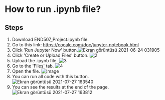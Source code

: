 # How to run .ipynb file?
## Steps
1. Download END507_Project.ipynb file.
2. Go to this link: https://cocalc.com/doc/jupyter-notebook.html
3. Click 'Run Jupyter Now' button.![Ekran görüntüsü 2021-06-24 031905](https://user-images.githubusercontent.com/55746620/123184075-97fea700-d49b-11eb-8939-011b84d28828.png)
4. Click 'Create or Upload Files' button. ![2](https://user-images.githubusercontent.com/55746620/123184259-fdeb2e80-d49b-11eb-9816-71bb3240f882.png)
5. Upload the .ipynb file. ![3](https://user-images.githubusercontent.com/55746620/123184500-7e119400-d49c-11eb-919b-7ce37a229bc9.png)
6. Go to the 'Files' tab. ![4](https://user-images.githubusercontent.com/55746620/123184770-06903480-d49d-11eb-8e44-c817cb82132b.png)
7. Open the file. ![image](https://user-images.githubusercontent.com/55746620/128615095-89afec5a-b218-4081-aa18-705171762edf.png)
8. You can run all code with this button.![Ekran görüntüsü 2021-07-27 163540](https://user-images.githubusercontent.com/55746620/127163534-39f2c414-46ff-4adb-8044-e75228a7de5d.png)
9. You can see the results at the end of the page. ![Ekran görüntüsü 2021-07-27 163812](https://user-images.githubusercontent.com/55746620/127164346-e0e8263a-1afd-4186-b3b6-5308837623dc.png)
